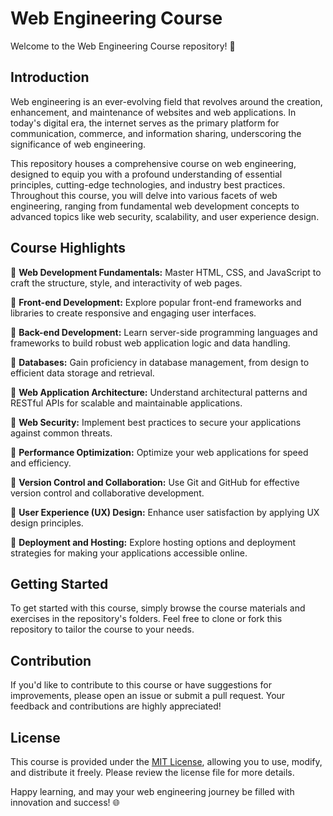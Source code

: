 # Web Engineering Course

Welcome to the Web Engineering Course repository! 🚀

## Introduction

Web engineering is an ever-evolving field that revolves around the creation, enhancement, and maintenance of websites and web applications. In today's digital era, the internet serves as the primary platform for communication, commerce, and information sharing, underscoring the significance of web engineering.

This repository houses a comprehensive course on web engineering, designed to equip you with a profound understanding of essential principles, cutting-edge technologies, and industry best practices. Throughout this course, you will delve into various facets of web engineering, ranging from fundamental web development concepts to advanced topics like web security, scalability, and user experience design.

## Course Highlights

🌟 **Web Development Fundamentals:** Master HTML, CSS, and JavaScript to craft the structure, style, and interactivity of web pages.

🌟 **Front-end Development:** Explore popular front-end frameworks and libraries to create responsive and engaging user interfaces.

🌟 **Back-end Development:** Learn server-side programming languages and frameworks to build robust web application logic and data handling.

🌟 **Databases:** Gain proficiency in database management, from design to efficient data storage and retrieval.

🌟 **Web Application Architecture:** Understand architectural patterns and RESTful APIs for scalable and maintainable applications.

🌟 **Web Security:** Implement best practices to secure your applications against common threats.

🌟 **Performance Optimization:** Optimize your web applications for speed and efficiency.

🌟 **Version Control and Collaboration:** Use Git and GitHub for effective version control and collaborative development.

🌟 **User Experience (UX) Design:** Enhance user satisfaction by applying UX design principles.

🌟 **Deployment and Hosting:** Explore hosting options and deployment strategies for making your applications accessible online.

## Getting Started

To get started with this course, simply browse the course materials and exercises in the repository's folders. Feel free to clone or fork this repository to tailor the course to your needs.

## Contribution

If you'd like to contribute to this course or have suggestions for improvements, please open an issue or submit a pull request. Your feedback and contributions are highly appreciated!

## License

This course is provided under the [MIT License](LICENSE), allowing you to use, modify, and distribute it freely. Please review the license file for more details.

Happy learning, and may your web engineering journey be filled with innovation and success! 🌐
